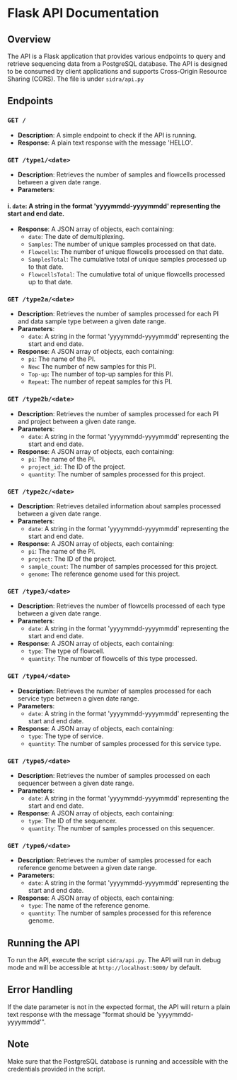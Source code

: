 # Flask API Documentation

## Overview
The API is a Flask application that provides various endpoints to query and retrieve sequencing data from a PostgreSQL database. The API is designed to be consumed by client applications and supports Cross-Origin Resource Sharing (CORS). The file is under `sidra/api.py`

## Endpoints

### `GET /`
- **Description**: A simple endpoint to check if the API is running.
- **Response**: A plain text response with the message 'HELLO'.

### `GET /type1/<date>`
- **Description**: Retrieves the number of samples and flowcells processed between a given date range.
- **Parameters**:
#### i. `date`: A string in the format 'yyyymmdd-yyyymmdd' representing the start and end date.
- **Response**: A JSON array of objects, each containing:
  - `date`: The date of demultiplexing.
  - `Samples`: The number of unique samples processed on that date.
  - `Flowcells`: The number of unique flowcells processed on that date.
  - `SamplesTotal`: The cumulative total of unique samples processed up to that date.
  - `FlowcellsTotal`: The cumulative total of unique flowcells processed up to that date.

### `GET /type2a/<date>`
- **Description**: Retrieves the number of samples processed for each PI and data sample type between a given date range.
- **Parameters**:
  - `date`: A string in the format 'yyyymmdd-yyyymmdd' representing the start and end date.
- **Response**: A JSON array of objects, each containing:
  - `pi`: The name of the PI.
  - `New`: The number of new samples for this PI.
  - `Top-up`: The number of top-up samples for this PI.
  - `Repeat`: The number of repeat samples for this PI.

### `GET /type2b/<date>`
- **Description**: Retrieves the number of samples processed for each PI and project between a given date range.
- **Parameters**:
  - `date`: A string in the format 'yyyymmdd-yyyymmdd' representing the start and end date.
- **Response**: A JSON array of objects, each containing:
  - `pi`: The name of the PI.
  - `project_id`: The ID of the project.
  - `quantity`: The number of samples processed for this project.

### `GET /type2c/<date>`
- **Description**: Retrieves detailed information about samples processed between a given date range.
- **Parameters**:
  - `date`: A string in the format 'yyyymmdd-yyyymmdd' representing the start and end date.
- **Response**: A JSON array of objects, each containing:
  - `pi`: The name of the PI.
  - `project`: The ID of the project.
  - `sample_count`: The number of samples processed for this project.
  - `genome`: The reference genome used for this project.

### `GET /type3/<date>`
- **Description**: Retrieves the number of flowcells processed of each type between a given date range.
- **Parameters**:
  - `date`: A string in the format 'yyyymmdd-yyyymmdd' representing the start and end date.
- **Response**: A JSON array of objects, each containing:
  - `type`: The type of flowcell.
  - `quantity`: The number of flowcells of this type processed.

### `GET /type4/<date>`
- **Description**: Retrieves the number of samples processed for each service type between a given date range.
- **Parameters**:
  - `date`: A string in the format 'yyyymmdd-yyyymmdd' representing the start and end date.
- **Response**: A JSON array of objects, each containing:
  - `type`: The type of service.
  - `quantity`: The number of samples processed for this service type.

### `GET /type5/<date>`
- **Description**: Retrieves the number of samples processed on each sequencer between a given date range.
- **Parameters**:
  - `date`: A string in the format 'yyyymmdd-yyyymmdd' representing the start and end date.
- **Response**: A JSON array of objects, each containing:
  - `type`: The ID of the sequencer.
  - `quantity`: The number of samples processed on this sequencer.

### `GET /type6/<date>`
- **Description**: Retrieves the number of samples processed for each reference genome between a given date range.
- **Parameters**:
  - `date`: A string in the format 'yyyymmdd-yyyymmdd' representing the start and end date.
- **Response**: A JSON array of objects, each containing:
  - `type`: The name of the reference genome.
  - `quantity`: The number of samples processed for this reference genome.

## Running the API
To run the API, execute the script `sidra/api.py`. The API will run in debug mode and will be accessible at `http://localhost:5000/` by default.

## Error Handling
If the date parameter is not in the expected format, the API will return a plain text response with the message "format should be 'yyyymmdd-yyyymmdd'".

## Note
Make sure that the PostgreSQL database is running and accessible with the credentials provided in the script.
